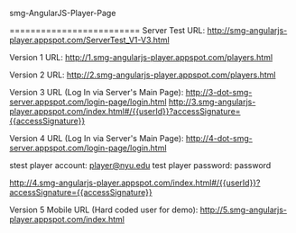 smg-AngularJS-Player-Page

=========================
Server Test URL:
http://smg-angularjs-player.appspot.com/ServerTest_V1-V3.html

Version 1 URL:
http://1.smg-angularjs-player.appspot.com/players.html

Version 2 URL:
http://2.smg-angularjs-player.appspot.com/players.html

Version 3 URL (Log In via Server's Main Page):
http://3-dot-smg-server.appspot.com/login-page/login.html
http://3.smg-angularjs-player.appspot.com/index.html#/{{userId}}?accessSignature={{accessSignature}}

Version 4 URL (Log In via Server's Main Page):
http://4-dot-smg-server.appspot.com/login-page/login.html

stest player account: player@nyu.edu
test player password: password

http://4.smg-angularjs-player.appspot.com/index.html#/{{userId}}?accessSignature={{accessSignature}}

Version 5 Mobile URL (Hard coded user for demo):
http://5.smg-angularjs-player.appspot.com/index.html
